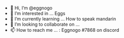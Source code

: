 - 👋 Hi, I’m @eggnogo
- 👀 I’m interested in ... Eggs 
- 🌱 I’m currently learning ... How to speak mandarin
- 💞️ I’m looking to collaborate on ...
- 📫 How to reach me ... 
: Eggnogo #7868 on discord 

<!---
eggnogo/eggnogo is a ✨ special ✨ repository because its `README.md` (this file) appears on your GitHub profile.
You can click the Preview link to take a look at your changes.
--->
